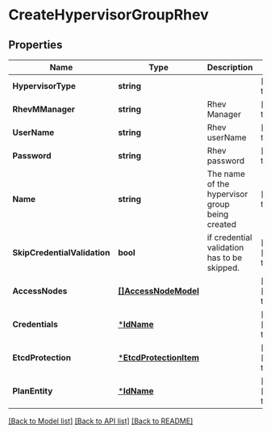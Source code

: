 # CreateHypervisorGroupRhev

## Properties
Name | Type | Description | Notes
------------ | ------------- | ------------- | -------------
**HypervisorType** | **string** |  | [default to null]
**RhevMManager** | **string** | Rhev Manager  | [default to null]
**UserName** | **string** | Rhev userName  | [default to null]
**Password** | **string** | Rhev password  | [default to null]
**Name** | **string** | The name of the hypervisor group being created | [default to null]
**SkipCredentialValidation** | **bool** | if credential validation has to be skipped. | [optional] [default to false]
**AccessNodes** | [**[]AccessNodeModel**](accessNodeModel.md) |  | [optional] [default to null]
**Credentials** | [***IdName**](IdName.md) |  | [optional] [default to null]
**EtcdProtection** | [***EtcdProtectionItem**](EtcdProtectionItem.md) |  | [optional] [default to null]
**PlanEntity** | [***IdName**](IdName.md) |  | [optional] [default to null]

[[Back to Model list]](../README.md#documentation-for-models) [[Back to API list]](../README.md#documentation-for-api-endpoints) [[Back to README]](../README.md)

